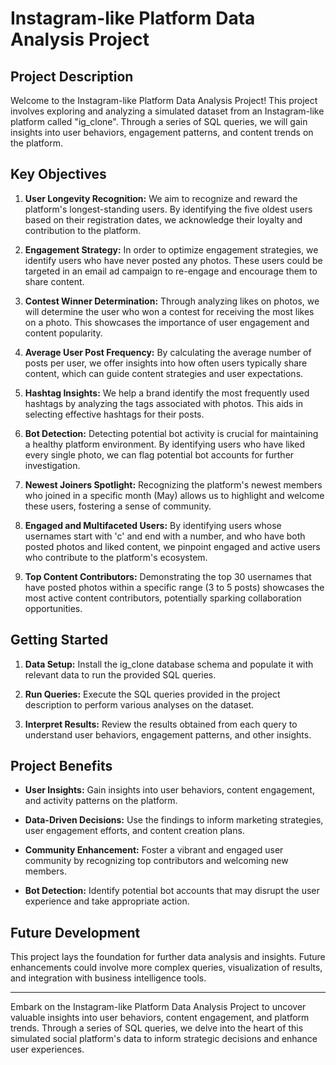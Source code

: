 # Instagram-like Platform Data Analysis Project

## Project Description

Welcome to the Instagram-like Platform Data Analysis Project! This project involves exploring and analyzing a simulated dataset from an Instagram-like platform called "ig_clone". Through a series of SQL queries, we will gain insights into user behaviors, engagement patterns, and content trends on the platform.

## Key Objectives

1. **User Longevity Recognition:** We aim to recognize and reward the platform's longest-standing users. By identifying the five oldest users based on their registration dates, we acknowledge their loyalty and contribution to the platform.

2. **Engagement Strategy:** In order to optimize engagement strategies, we identify users who have never posted any photos. These users could be targeted in an email ad campaign to re-engage and encourage them to share content.

3. **Contest Winner Determination:** Through analyzing likes on photos, we will determine the user who won a contest for receiving the most likes on a photo. This showcases the importance of user engagement and content popularity.

4. **Average User Post Frequency:** By calculating the average number of posts per user, we offer insights into how often users typically share content, which can guide content strategies and user expectations.

5. **Hashtag Insights:** We help a brand identify the most frequently used hashtags by analyzing the tags associated with photos. This aids in selecting effective hashtags for their posts.

6. **Bot Detection:** Detecting potential bot activity is crucial for maintaining a healthy platform environment. By identifying users who have liked every single photo, we can flag potential bot accounts for further investigation.

7. **Newest Joiners Spotlight:** Recognizing the platform's newest members who joined in a specific month (May) allows us to highlight and welcome these users, fostering a sense of community.

8. **Engaged and Multifaceted Users:** By identifying users whose usernames start with 'c' and end with a number, and who have both posted photos and liked content, we pinpoint engaged and active users who contribute to the platform's ecosystem.

9. **Top Content Contributors:** Demonstrating the top 30 usernames that have posted photos within a specific range (3 to 5 posts) showcases the most active content contributors, potentially sparking collaboration opportunities.

## Getting Started

1. **Data Setup:** Install the ig_clone database schema and populate it with relevant data to run the provided SQL queries.

2. **Run Queries:** Execute the SQL queries provided in the project description to perform various analyses on the dataset.

3. **Interpret Results:** Review the results obtained from each query to understand user behaviors, engagement patterns, and other insights.

## Project Benefits

- **User Insights:** Gain insights into user behaviors, content engagement, and activity patterns on the platform.

- **Data-Driven Decisions:** Use the findings to inform marketing strategies, user engagement efforts, and content creation plans.

- **Community Enhancement:** Foster a vibrant and engaged user community by recognizing top contributors and welcoming new members.

- **Bot Detection:** Identify potential bot accounts that may disrupt the user experience and take appropriate action.

## Future Development

This project lays the foundation for further data analysis and insights. Future enhancements could involve more complex queries, visualization of results, and integration with business intelligence tools.

---

Embark on the Instagram-like Platform Data Analysis Project to uncover valuable insights into user behaviors, content engagement, and platform trends. Through a series of SQL queries, we delve into the heart of this simulated social platform's data to inform strategic decisions and enhance user experiences.
